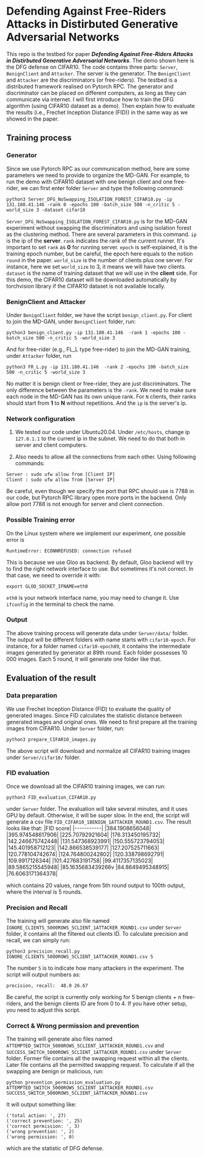 # Defending Against Free-Riders Attacks in Distirbuted Generative Adversarial Networks

This repo is the testbed for paper ***Defending Against Free-Riders Attacks in Distirbuted Generative Adversarial Networks***. The demo shown here is the DFG defense on CIFAR10. The code contains three parts: `Server`, `BenignClient` and `Attacker`. The server is the generator. The `BenignClient` and `Attacker` are the discriminators (or free-riders). The testbed is a distributed framework realised on Pytorch RPC. The generator and discriminator can be placed on different computers, as long as they can communicate via internet. I will first introduce how to train the DFG algorithm (using CIFAR10 dataset as a demo). Then explain how to evaluate the results (i.e., Frechet Inception Distance (FID)) in the same way as we showed in the paper.

## Training process


### Generator
Since we use Pytorch RPC as our communication method, here are some parameters we need to provide to organize the MD-GAN. For example, to run the demo with CIFAR10 dataset with one benign client and one free-rider, we can first enter folder `Server` and type the following command:
```
python3 Server_DFG_NoSwapping_ISOLATION_FOREST_CIFAR10.py -ip 131.180.41.146 -rank 0 -epochs 100 -batch_size 500 -n_critic 5 -world_size 3 -dataset cifar10
```
`Server_DFG_NoSwapping_ISOLATION_FOREST_CIFAR10.py` is for the MD-GAN experiment without swapping the discriminators and using isolation forest as the clustering method. There are several parameters in this command. `ip` is the ip of the **server**. `rank` indicates the rank of the current runner. It's important to set `rank` as **0** for running server. `epoch` is self-explained, it is the training epoch number, but be careful, the epoch here equals to the notion `round` in the paper. `world_size` is the number of clients plus one server. For instance, here we set `world_size` to 3, it means we will have two clients. `dataset` is the name of training dataset that we will use in the **client** side. For this demo, the CIFAR10 dataset will be downloaded automatically by torchvision library if the CIFAR10 dataset is not available locally. 

### BenignClient and Attacker
Under `BenignClient` folder, we have the script `benign_client.py`. For client to join the MD-GAN, under `BenignClient` folder, run:
```
python3 benign_client.py -ip 131.180.41.146  -rank 1 -epochs 100 -batch_size 500 -n_critic 5 -world_size 3
```
And for free-rider (e.g., FL_L type free-rider) to join the MD-GAN training, under `Attacker` folder, run
```
python3 FR_L.py -ip 131.180.41.146  -rank 2 -epochs 100 -batch_size 500 -n_critic 5 -world_size 3
```
No matter it is benign client or free-rider, they are just discriminators. The only difference between the parameters is the `-rank`. We need to make sure each node in the MD-GAN has its own unique rank. For `N` clients, their ranks should start from **1** to **N** without repetitions. And the `ip` is the server's ip.

### Network configuration
1. We tested our code under Ubuntu20.04. Under `/etc/hosts`, change ip `127.0.1.1` to the current ip in the subnet. We need to do that both in server and client computers.

2. Also needs to allow all the connections from each other. Using following commands:
```
Server : sudo ufw allow from [Client IP]
Client : sudo ufw allow from [Server IP]
```
Be careful, even though we specify the port that RPC should use is 7788 in our code, but Pytorch RPC library open more ports in the backend. Only allow port 7788 is not enough for server and client connection.
### Possible Training error
On the Linux system where we implement our experiment, one possible error is 
```
RuntimeError: ECONNREFUSED: connection refused
```
This is because we use Gloo as backend. By default, Gloo backend will try to find the right network interface to use. But sometimes it's not correct. In that case, we need to override it with:
```
export GLOO_SOCKET_IFNAME=eth0
```
`eth0` is your network interface name, you may need to change it. Use ```ifconfig``` in the terminal to check the name.


### Output
The above training process will generate data under  `Server/data/` folder. The output will be different folders with name starts with `cifar10-epoch`. For instance, for a folder named `cifar10-epoch89`, it contains the intermediate images generated by generator at 89th round. Each folder possesses 10 000 images. Each 5 round, it will generate one folder like that.

## Evaluation of the result
### Data preparation
We use Frechet Inception Distance (FID) to evaluate the quality of generated images. Since FID calculates the statistic distance between generated images and original ones. We need to first prepare all the training images from CIFAR10. Under `Server` folder, run:
```
python3 prepare_CIFAR10_images.py
```
The above script will download and normalize all CIFAR10 training images under `Server/cifar10/` folder.
### FID evaluation
Once we download all the CIFAR10 training images, we can run:
```
python3 FID_evaluation_CIFAR10.py
```
under `Server` folder. The evaluation will take several minutes, and it uses GPU by default. Otherwise, it will be super slow. In the end, the script will generate a csv file
`FID_CIFAR10_1BENIGN_1ATTACKER_ROUND1.csv`. The result looks like that:
|FID score| 
|-----------|
|384.1908656048|
|395.974548617906|
|225.70792921604|
|176.313450195732|
|142.246675742448|
|131.547368923991|
|150.555723794053|
|145.401958712123|
|142.866538539177|
|127.207525711663|
|120.778104742674|
|124.764800242802|
|120.338798692791|
|109.9917126344|
|101.427683191758|
|99.4117357135023|
|89.5865215545948|
|85.1635683439266v
|84.8649495348915|
|76.6063171364378|

which contains 20 values, range from 5th round output to 100th output, where the interval is 5 rounds.

### Precision and Recall
The training will generate also file named `IGNORE_CLIENTS_5000ROWS_5CLIENT_1ATTACKER_ROUND1.csv` under `Server` folder, it contains all the filtered out clients ID. To calculate precision and recall, we can simply run:

```
python3 precision_recall.py IGNORE_CLIENTS_5000ROWS_5CLIENT_1ATTACKER_ROUND1.csv 5
```
The number `5` is to indicate how many attackers in the experiment. The script will output numbers as:
```
precision, recall:  48.0 26.67
```
Be careful, the script is currently only working for 5 benign clients + n free-riders, and the benign clients ID are from 0 to 4. If you have other setup, you need to adjust this script.

### Correct & Wrong permission and prevention
The training will generate also files named 
`ATTEMPTED_SWITCH_5000ROWS_5CLIENT_1ATTACKER_ROUND1.csv` and `SUCCESS_SWITCH_5000ROWS_5CLIENT_1ATTACKER_ROUND1.csv` under `Server` folder.
Former file contains all the swapping request within all the clients. Later file contains all the permitted swapping request. To calculate if all the swapping are benign or malicious, run:
```
python prevention_permission_evaluation.py ATTEMPTED_SWITCH_5000ROWS_5CLIENT_1ATTACKER_ROUND1.csv SUCCESS_SWITCH_5000ROWS_5CLIENT_1ATTACKER_ROUND1.csv
```
It will output something like:
```
('total action: ', 27)
('correct prevention: ', 25)
('correct permission: ', 3)
('wrong prevention: ', 2)
('wrong permission: ', 0)
```
which are the statistic of DFG defense.
